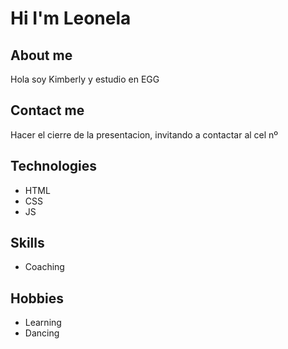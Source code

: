 # Hi I'm Leonela 

## About me

Hola soy Kimberly y estudio en EGG

## Contact me

Hacer el cierre de la presentacion, invitando a contactar al cel nº

## Technologies

- HTML
- CSS
- JS

## Skills

- Coaching

## Hobbies

- Learning 
- Dancing

